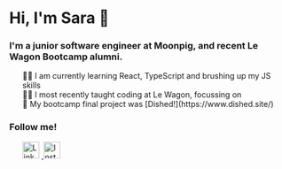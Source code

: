 <h1>Hi, I'm Sara 👋</h1>
<h3>I'm a junior software engineer at Moonpig, and recent Le Wagon Bootcamp alumni. </h3>

<ul style="list-style-type:none"> 
  <li>👩‍💻 I am currently learning React, TypeScript and brushing up my JS skills</li>
  <li>👩‍🏫 I most recently taught coding at Le Wagon, focussing on</li>
  <li>🍱 My bootcamp final project was [Dished!](https://www.dished.site/)</li>
</ul>

<h3>Follow me!</h3>
<ul style="list-style-type:none">
  <li style="display:inline">
    <a href="https://linkedin.com/in/saraevs" target="blank">
        <img src="https://cdn3.iconfinder.com/data/icons/social-media-2253/17/Vector-4-1024.png" alt="Linked In" width="30px" style="margin-right:0.3em"/>
    </a>
  </li>
  <li style="display:inline">
    <a href="https://instagram.com/saraevs" target="blank">
      <img src="https://cdn4.iconfinder.com/data/icons/social-media-2146/512/25_social-1024.png" alt="Instagram" width="30px"
      style="margin-right:0.3em"/>
    </a>
  </li>
</ul>